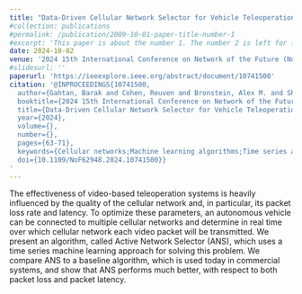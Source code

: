 ```yaml
---
title: "Data-Driven Cellular Network Selector for Vehicle Teleoperations"
#collection: publications
#permalink: /publication/2009-10-01-paper-title-number-1
#excerpt: 'This paper is about the number 1. The number 2 is left for future work.'
date: 2024-10-02
venue: '2024 15th International Conference on Network of the Future (NoF)'
#slidesurl: ''
paperurl: 'https://ieeexplore.ieee.org/abstract/document/10741500'
citation: '@INPROCEEDINGS{10741500,
  author={Gahtan, Barak and Cohen, Reuven and Bronstein, Alex M. and Shapira, Eli},
  booktitle={2024 15th International Conference on Network of the Future (NoF)}, 
  title={Data-Driven Cellular Network Selector for Vehicle Teleoperations}, 
  year={2024},
  volume={},
  number={},
  pages={63-71},
  keywords={Cellular networks;Machine learning algorithms;Time series analysis;Packet loss;Streaming media;Prediction algorithms;Real-time systems;Robots;Remote control;Testing},
  doi={10.1109/NoF62948.2024.10741500}}
'
---
```


The effectiveness of video-based teleoperation systems is heavily influenced by the quality of the cellular network and, in particular, its packet loss rate and latency. To optimize these parameters, an autonomous vehicle can be connected to multiple cellular networks and determine in real time over which cellular network each video packet will be transmitted. We present an algorithm, called Active Network Selector (ANS), which uses a time series machine learning approach for solving this problem. We compare ANS to a baseline algorithm, which is used today in commercial systems, and show that ANS performs much better, with respect to both packet loss and packet latency.
